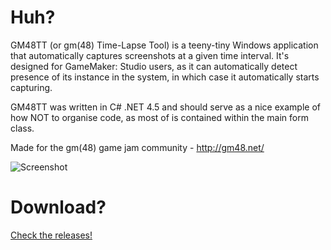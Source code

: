 # Huh?

GM48TT (or gm(48) Time-Lapse Tool) is a teeny-tiny Windows application that automatically captures screenshots at a given time interval.
It's designed for GameMaker: Studio users, as it can automatically detect presence of its instance in the system, in which case
it automatically starts capturing.

GM48TT was written in C# .NET 4.5 and should serve as a nice example of how NOT to organise code, as most of is contained within the main form class.

Made for the gm(48) game jam community - http://gm48.net/

![Screenshot](http://dl.blokatt.net/img/gm48tt/scr_1_0_2.png)

# Download?
[Check the releases!](https://github.com/Blokatt/GM48TT/releases)
